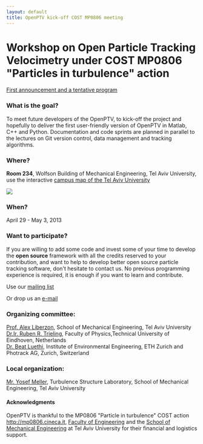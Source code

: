 ```yaml
---
layout: default
title: OpenPTV kick-off COST MP0806 meeting
---
```


# Workshop on Open Particle Tracking Velocimetry under COST MP0806 "Particles in turbulence" action


[First announcement and a tentative program](https://docs.google.com/document/d/11N0ztjuZu9KjUxc8FpPpbODvOnFDQUZrO2o-7iwDJGE/pub)


### What is the goal?

To meet future developers of the OpenPTV, to kick-off the project and hopefully to deliver the first user-friendly version of OpenPTV in Matlab, C++ and Python. Documentation and code sprints are planned in parallel to the lectures on Git version control, data management and tracking algorithms.

### Where?

**Room 234**, Wolfson Building of Mechanical Engineering, Tel Aviv University, use the interactive [campus map of the Tel Aviv University](http://www2.tau.ac.il/map/unimaple1.asp)

![](http://www.iacmm.org.il/ISCM20/wolfson.jpg)

### When? 

April 29 - May 3, 2013


### Want to participate?

If you are willing to add some code and invest some of your time to develop the **open source** framework with all the credits reserved to your contribution, and want to help to develop better open source particle tracking software, don't hesitate to contact us. No previous programming experience is required, it is enough if you want to learn and contribute. 

Use our [mailing list](https://groups.google.com/forum/#!forum/openptv)

Or drop us an [e-mail](openptv@gmail.com)



### Organizing committee:
[Prof. Alex Liberzon](http://www.eng.tau.ac.il/~alexlib), School of Mechanical Engineering, Tel Aviv University  
[Dr.Ir. Ruben R. Trieling](http://www.tue.nl/en/employee/ep/e/d/ep-uid/19871076/ep-tab/3/), Faculty of Physics,Technical University of Eindhoven,  Netherlands  
[Dr. Beat Luethi](http://www.ifu.ethz.ch/GWH/people/Luethi/index_EN), Institute of Environmental Engineering, ETH Zurich and Photrack AG, Zurich, Switzerland

### Local organization:
[Mr. Yosef Meller](http://www.eng.tau.ac.il/~tsl/people/yosef_meller.html), Turbulence Structure Laboratory, School of Mechanical Engineering, Tel Aviv University


#### Acknowledgments
OpenPTV is thankful to the MP0806 "Particle in turbulence" COST action <http://mp0806.cineca.it>, [Faculty of Engineering](http://www.eng.tau.ac.il/index.php?option=com_content&view=frontpage&Itemid=423&language=en-GB)  and the [School of Mechanical Engineering](http://www.eng.tau.ac.il/index.php?option=com_content&view=article&id=195&Itemid=193&language=en-GB) at Tel Aviv University for their financial and logistics support.


